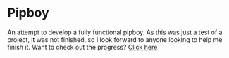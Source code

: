 # Pipboy
An attempt to develop a fully functional pipboy. As this was just a test of a project, it was not finished, so I look forward to anyone looking to help me finish it.
Want to check out the progress? [Click here](https://andrefmrocha.github.io/Pipboy/index.html)
